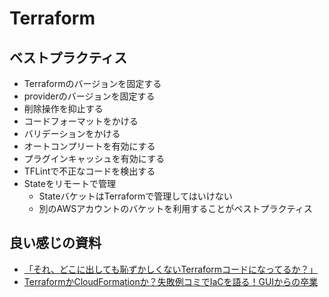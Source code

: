 # Terraform
## ベストプラクティス
- Terraformのバージョンを固定する
- providerのバージョンを固定する
- 削除操作を抑止する
- コードフォーマットをかける
- バリデーションをかける
- オートコンプリートを有効にする
- プラグインキャッシュを有効にする
- TFLintで不正なコードを検出する
- Stateをリモートで管理
  - StateバケットはTerraformで管理してはいけない
  - 別のAWSアカウントのバケットを利用することがベストプラクティス

## 良い感じの資料
- [「それ、どこに出しても恥ずかしくないTerraformコードになってるか？」](https://speakerdeck.com/yuukiyo/terraform-aws-best-practices)
- [TerraformかCloudFormationか？失敗例コミでIaCを語る！GUIからの卒業](https://youtu.be/SzrEG5BjnLM)